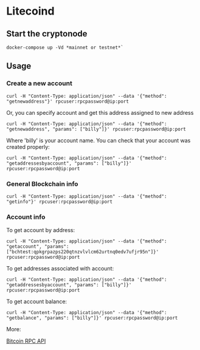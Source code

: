 # Litecoind

## Start the cryptonode

```shell
docker-compose up -Vd *mainnet or testnet*`
```

## Usage
### Create a new account

```shell
curl -H "Content-Type: application/json" --data '{"method": "getnewaddress"}' rpcuser:rpcpassword@ip:port
```
Or, you can specify account and get this address assigned to new address

```shell
curl -H "Content-Type: application/json" --data '{"method": "getnewaddress", "params": ["billy"]}' rpcuser:rpcpassword@ip:port
```

Where 'billy' is your account name. You can check that your account was created properly:

```shell
curl -H "Content-Type: application/json" --data '{"method": "getaddressesbyaccount", "params": ["billy"]}' rpcuser:rpcpassword@ip:port
```

### General Blockchain info

``` shell
curl -H "Content-Type: application/json" --data '{"method": "getinfo"}' rpcuser:rpcpassword@ip:port
```

### Account info

To get account by address:

```shell
curl -H "Content-Type: application/json" --data '{"method": "getaccount", "params": ["bchtest:qpkgrpazps220qtnzvlvlcm62urtnq0edv7ufjr95n"]}' rpcuser:rpcpassword@ip:port
```

To get addresses associated with account:

```shell
curl -H "Content-Type: application/json" --data '{"method": "getaddressesbyaccount", "params": ["billy"]}' rpcuser:rpcpassword@ip:port
```

To get account balance:

```shell
curl -H "Content-Type: application/json" --data '{"method": "getbalance", "params": ["billy"]}' rpcuser:rpcpassword@ip:port
```

More:

[Bitcoin RPC API](https://en.bitcoin.it/wiki/Original_Bitcoin_client/API_calls_list)
